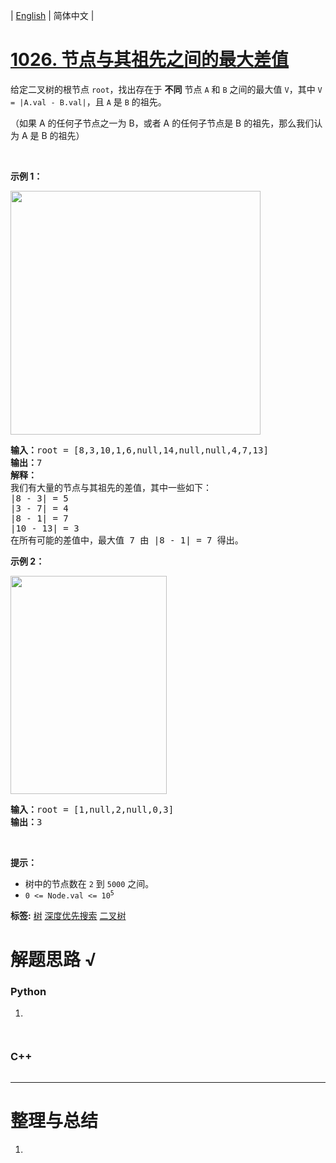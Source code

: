 | [English](README_EN.md) | 简体中文 |

# [1026. 节点与其祖先之间的最大差值](https://leetcode.cn/problems/maximum-difference-between-node-and-ancestor)
<p>给定二叉树的根节点 <code>root</code>，找出存在于 <strong>不同</strong> 节点 <code>A</code> 和 <code>B</code> 之间的最大值 <code>V</code>，其中 <code>V = |A.val - B.val|</code>，且 <code>A</code> 是 <code>B</code> 的祖先。</p>

<p>（如果 A 的任何子节点之一为 B，或者 A 的任何子节点是 B 的祖先，那么我们认为 A 是 B 的祖先）</p>

<p> </p>

<p><strong>示例 1：</strong></p>

<p><img alt="" src="https://assets.leetcode.com/uploads/2020/11/09/tmp-tree.jpg" style="width: 400px; height: 390px;" /></p>

<pre>
<strong>输入：</strong>root = [8,3,10,1,6,null,14,null,null,4,7,13]
<strong>输出：</strong>7
<strong>解释： </strong>
我们有大量的节点与其祖先的差值，其中一些如下：
|8 - 3| = 5
|3 - 7| = 4
|8 - 1| = 7
|10 - 13| = 3
在所有可能的差值中，最大值 7 由 |8 - 1| = 7 得出。
</pre>

<p><strong>示例 2：</strong></p>
<img alt="" src="https://assets.leetcode.com/uploads/2020/11/09/tmp-tree-1.jpg" style="width: 250px; height: 349px;" />
<pre>
<strong>输入：</strong>root = [1,null,2,null,0,3]
<strong>输出：</strong>3
</pre>

<p> </p>

<p><strong>提示：</strong></p>

<ul>
	<li>树中的节点数在 <code>2</code> 到 <code>5000</code> 之间。</li>
	<li><code>0 <= Node.val <= 10<sup>5</sup></code></li>
</ul>

**标签:**  [树](https://leetcode.cn/tag/tree) [深度优先搜索](https://leetcode.cn/tag/depth-first-search) [二叉树](https://leetcode.cn/tag/binary-tree) 
# 解题思路 √

### Python

1. 

```python

```


```python

```

### C++

```cpp

```

---



# 整理与总结

1. 